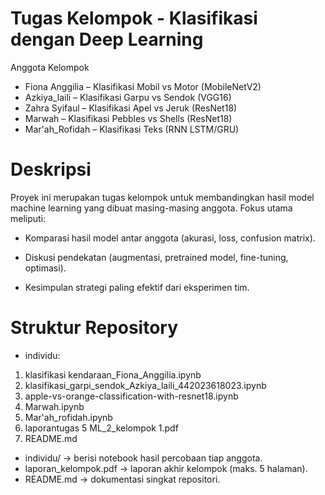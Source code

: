 # Tugas Kelompok - Klasifikasi dengan Deep Learning
Anggota Kelompok
- Fiona Anggilia – Klasifikasi Mobil vs Motor (MobileNetV2)
- Azkiya_laili – Klasifikasi Garpu vs Sendok (VGG16)
- Zahra Syifaul – Klasifikasi Apel vs Jeruk (ResNet18)
- Marwah – Klasifikasi Pebbles vs Shells (ResNet18)
- Mar'ah_Rofidah – Klasifikasi Teks (RNN LSTM/GRU)

# Deskripsi
Proyek ini merupakan tugas kelompok untuk membandingkan hasil model machine learning yang dibuat masing-masing anggota.
Fokus utama meliputi:
- Komparasi hasil model antar anggota (akurasi, loss, confusion matrix).

- Diskusi pendekatan (augmentasi, pretrained model, fine-tuning, optimasi).

- Kesimpulan strategi paling efektif dari eksperimen tim.

# Struktur Repository
- individu:
1) klasifikasi kendaraan_Fiona_Anggilia.ipynb
2) klasifikasi_garpi_sendok_Azkiya_laili_442023618023.ipynb
3) apple-vs-orange-classification-with-resnet18.ipynb
4) Marwah.ipynb
5) Mar'ah_rofidah.ipynb
6) laporantugas 5 ML_2_kelompok 1.pdf
8) README.md

- individu/ → berisi notebook hasil percobaan tiap anggota.
- laporan_kelompok.pdf → laporan akhir kelompok (maks. 5 halaman).
- README.md → dokumentasi singkat repositori.
